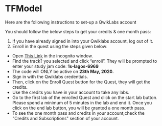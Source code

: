 # TFModel

Here are the following instructions to set-up a QwikLabs account

You should follow the below steps to get your credits & one month pass:

1. If you have already signed in into your Qwiklabs account, log out of it.</br>
2. Enroll in the quest using the steps given below:

  <ul>
  <li>Open <a href='https://go.qwiklabs.com/cloud-study-jams-2020'>This Link</a> in the incognito window.</li>
  <li>Find the track? you selected and click “enroll”. They will be prompted to enter your study jam code: <b>1s-lagos-6969</b></li>
  <li>The code will ONLY be active on <b>23th May, 2020.</b></li>
  <li>Sign in with the Qwiklabs credentials.</li>
  <li>Then, click on the Enroll Quest button for the Quest, they will get the credits.</li>
  <li>Use the credits you have in your account to take any labs.</li>
  <li>Go to the first lab of the enrolled Quest and click on the start lab button. Please spend a minimum of 5 minutes in the lab and end it. Once you click on the end lab button, you will be granted a one month pass.</li>
  <li>To see the one month pass and credits in your account,check the "Credits and Subscriptions" section of your account.</li>
  </ul>
